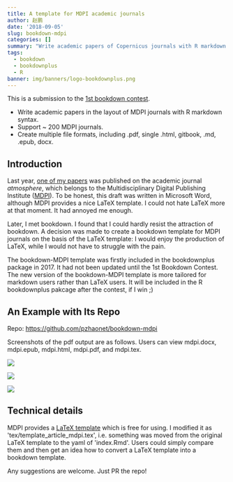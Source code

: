```yaml
---
title: A template for MDPI academic journals
author: 赵鹏
date: '2018-09-05'
slug: bookdown-mdpi
categories: []
summary: "Write academic papers of Copernicus journals with R markdown syntax."
tags:
  - bookdown
  - bookdownplus
  - R
banner: img/banners/logo-bookdownplus.png
---
```


This is a submission to the [1st bookdown contest](https://blog.rstudio.com/2018/07/27/first-bookdown-contest/).


- Write academic papers in the layout of MDPI journals with R markdown syntax.
- Support ~ 200 MDPI journals.
- Create multiple file formats, including .pdf, single .html, gitbook, .md, .epub, docx.

<!--more-->

## Introduction

Last year, [one of my papers](http://www.mdpi.com/2073-4433/8/6/111) was published on the academic journal *atmosphere*, which belongs to  the Multidisciplinary Digital Publishing Institute ([MDPI](http://www.mdpi.com/)). To be honest, this draft was written in Microsoft Word, although MDPI provides a nice LaTeX template. I could not hate LaTeX more at that moment. It had annoyed me enough.

Later, I met bookdown. I found that I could hardly resist the attraction of bookdown. A decision was made to create a bookdown template for MDPI journals on the basis of the LaTeX template: I would enjoy the production of LaTeX, while I would not have to struggle with the pain.

The bookdown-MDPI template was firstly included in the bookdownplus package in 2017. It had not been updated until the 1st Bookdown Contest. The new version of the bookdown-MDPI template is more tailored for markdown users rather than LaTeX users. It will be included in the R bookdownplus pakcage after the contest, if I win ;)

## An Example with Its Repo

Repo: https://github.com/pzhaonet/bookdown-mdpi

Screenshots of the pdf output are as follows. Users can view mdpi.docx, mdpi.epub, mdpi.html,  mdpi.pdf, and mdpi.tex.

![](https://github.com/pzhaonet/bookdown-mdpi/raw/master/showcase/mdpi_1.png)

![](https://github.com/pzhaonet/bookdown-mdpi/raw/master/showcase/mdpi_3.png)

![](https://github.com/pzhaonet/bookdown-mdpi/raw/master/showcase/mdpi_4.png)

## Technical details

MDPI provides a [LaTeX template](http://www.mdpi.com/authors/latex) which is free for using. I modified it as 'tex/template_article_mdpi.tex', i.e. something was moved from the original LaTeX template to the yaml of 'index.Rmd'. Users could simply compare them and then get an idea how to convert a LaTeX template into a bookdown template.

Any suggestions are welcome. Just PR the repo!

